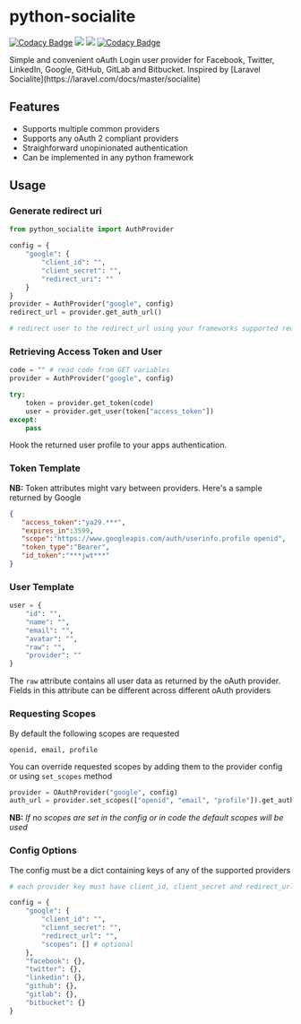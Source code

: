 # python-socialite
<p align="center">

[![Codacy Badge](https://api.codacy.com/project/badge/Grade/277f72118617436291eced30bac036a8)](https://www.codacy.com/manual/evans.mwendwa/python-socialite?utm_source=github.com&amp;utm_medium=referral&amp;utm_content=evansmwendwa/python-socialite&amp;utm_campaign=Badge_Grade)
<a href="https://pypi.python.org/pypi/python_socialite">
<img src="https://img.shields.io/pypi/v/python_socialite.svg" /></a>
<a href=""><img src="https://github.com/evansmwendwa/python-socialite/workflows/build/badge.svg" /></a> [![Codacy Badge](https://api.codacy.com/project/badge/Coverage/277f72118617436291eced30bac036a8)](https://www.codacy.com/manual/evans.mwendwa/python-socialite?utm_source=github.com&utm_medium=referral&utm_content=evansmwendwa/python-socialite&utm_campaign=Badge_Coverage)

</p>
Simple and convenient oAuth Login user provider for Facebook, Twitter, LinkedIn, Google, GitHub, GitLab and Bitbucket. Inspired by [Laravel Socialite](https://laravel.com/docs/master/socialite)

## Features
-   Supports multiple common providers
-   Supports any oAuth 2 compliant providers
-   Straighforward unopinionated authentication
-   Can be implemented in any python framework

## Usage

### Generate redirect uri
```python
from python_socialite import AuthProvider

config = {
    "google": {
        "client_id": "",
        "client_secret": "",
        "redirect_uri": ""
    }
}
provider = AuthProvider("google", config)
redirect_url = provider.get_auth_url()

# redirect user to the redirect_url using your frameworks supported redirect
```

### Retrieving Access Token and User

```python
code = "" # read code from GET variables
provider = AuthProvider("google", config)

try:
    token = provider.get_token(code)
    user = provider.get_user(token["access_token"])
except:
    pass
```

Hook the returned user profile to your apps authentication.

### Token Template

**NB:** Token attributes might vary between providers. Here's a sample returned by Google

```json
{
   "access_token":"ya29.***",
   "expires_in":3599,
   "scope":"https://www.googleapis.com/auth/userinfo.profile openid",
   "token_type":"Bearer",
   "id_token":"***jwt***"
}
```

### User Template

```python
user = {
    "id": "",
    "name": "",
    "email": "",
    "avatar": "",
    "raw": "",
    "provider": ""
}
```

The `raw` attribute contains all user data as returned by the oAuth provider. Fields in this attribute can be different across different oAuth providers

### Requesting Scopes

By default the following scopes are requested

```shell
openid, email, profile
```

You can override requested scopes by adding them to the provider config or using `set_scopes` method

```python
provider = OAuthProvider("google", config)
auth_url = provider.set_scopes(["openid", "email", "profile"]).get_auth_url()
```
**NB:** *If no scopes are set in the config or in code the default scopes will be used*

### Config Options

The config must be a dict containing keys of any of the supported providers

```python
# each provider key must have client_id, client_secret and redirect_url

config = {
    "google": {
        "client_id": "",
        "client_secret": "",
        "redirect_url": "",
        "scopes": [] # optional
    },
    "facebook": {},
    "twitter": {},
    "linkedin": {},
    "github": {},
    "gitlab": {},
    "bitbucket": {}
}

```
